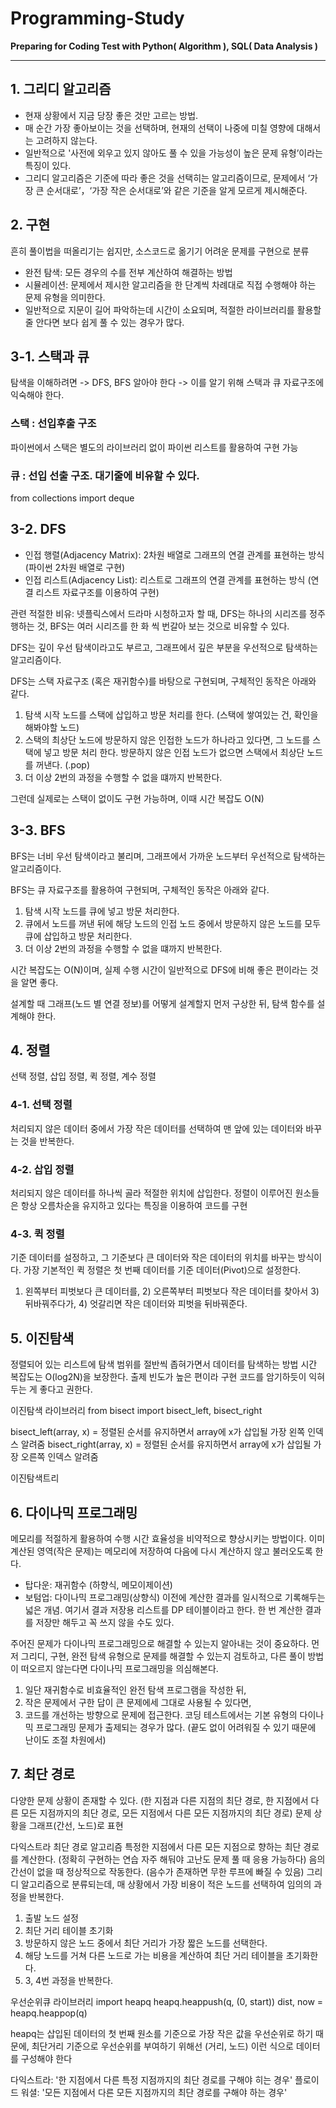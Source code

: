 # Programming-Study
**Preparing for Coding Test with Python( Algorithm ), SQL( Data Analysis )**

---
## 1. 그리디 알고리즘
- 현재 상황에서 지금 당장 좋은 것만 고르는 방법.
- 매 순간 가장 좋아보이는 것을 선택하며, 현재의 선택이 나중에 미칠 영향에 대해서는 고려하지 않는다. 
- 일반적으로 '사전에 외우고 있지 않아도 풀 수 있을 가능성이 높은 문제 유형’이라는 특징이 있다.
- 그리디 알고리즘은 기준에 따라 좋은 것을 선택히는 알고리즘이므로, 문제에서 ‘가장 큰 순서대로’，‘가장 작은 순서대로’와 같은 기준을 알게 모르게 제시해준다. 

## 2. 구현
흔히 풀이법을 떠올리기는 쉽지만, 소스코드로 옮기기 어려운 문제를 구현으로 분류
- 완전 탐색: 모든 경우의 수를 전부 계산하여 해결하는 방법
- 시뮬레이션: 문제에서 제시한 알고리즘을 한 단계씩 차례대로 직접 수행해야 하는 문제 유형을 의미한다.
- 일반적으로 지문이 길어 파악하는데 시간이 소요되며, 적절한 라이브러리를 활용할 줄 안다면 보다 쉽게 풀 수 있는 경우가 많다.

## 3-1. 스택과 큐
탐색을 이해하려면 -> DFS, BFS 알아야 한다 -> 이를 알기 위해 스택과 큐 자료구조에 익숙해야 한다.
### 스택 : 선입후출 구조
파이썬에서 스택은 별도의 라이브러리 없이 파이썬 리스트를 활용하여 구현 가능

### 큐 : 선입 선출 구조. 대기줄에 비유할 수 있다.
from collections import deque

## 3-2. DFS
- 인접 행렬(Adjacency Matrix): 2차원 배열로 그래프의 연결 관계를 표현하는 방식 (파이썬 2차원 배열로 구현)
- 인접 리스트(Adjacency List): 리스트로 그래프의 연결 관계를 표현하는 방식 (연결 리스트 자료구조를 이용하여 구현)

관련 적절한 비유: 넷플릭스에서 드라마 시청하고자 할 때, DFS는 하나의 시리즈를 정주행하는 것, BFS는 여러 시리즈를 한 화 씩 번갈아 보는 것으로 비유할 수 있다.

DFS는 깊이 우선 탐색이라고도 부르고, 그래프에서 깊은 부분을 우선적으로 탐색하는 알고리즘이다.

DFS는 스택 자료구조 (혹은 재귀함수)를 바탕으로 구현되며, 구체적인 동작은 아래와 같다.
1. 탐색 시작 노드를 스택에 삽입하고 방문 처리를 한다. (스택에 쌓여있는 건, 확인을 해봐야할 노드)
2. 스택의 최상단 노드에 방문하지 않은 인접한 노드가 하나라고 있다면, 그 노드를 스택에 넣고 방문 처리 한다. 방문하지 않은 인접 노드가 없으면 스택에서 최상단 노드를 꺼낸다. (.pop)
3. 더 이상 2번의 과정을 수행할 수 없을 떄까지 반복한다.

그런데 실제로는 스택이 없이도 구현 가능하며, 이때 시간 복잡도 O(N)

## 3-3. BFS
BFS는 너비 우선 탐색이라고 불리며, 그래프에서 가까운 노드부터 우선적으로 탐색하는 알고리즘이다.

BFS는 큐 자료구조를 활용하여 구현되며, 구체적인 동작은 아래와 같다.
1. 탐색 시작 노드를 큐에 넣고 방문 처리한다.
2. 큐에서 노드를 꺼낸 뒤에 해당 노드의 인접 노드 중에서 방문하지 않은 노드를 모두 큐에 삽입하고 방문 처리한다.
3. 더 이상 2번의 과정을 수행할 수 없을 떄까지 반복한다.

시간 복잡도는 O(N)이며, 실제 수행 시간이 일반적으로 DFS에 비해 좋은 편이라는 것을 알면 좋다.

설계할 때 그래프(노드 별 연결 정보)를 어떻게 설계할지 먼저 구상한 뒤, 탐색 함수를 설계해야 한다.

## 4. 정렬
선택 정렬, 삽입 정렬, 퀵 정렬, 계수 정렬

### 4-1. 선택 정렬
처리되지 않은 데이터 중에서 가장 작은 데이터를 선택하여 맨 앞에 있는 데이터와 바꾸는 것을 반복한다.

### 4-2. 삽입 정렬
처리되지 않은 데이터를 하나씩 골라 적절한 위치에 삽입한다.
정렬이 이루어진 원소들은 항상 오름차순을 유지하고 있다는 특징을 이용하여 코드를 구현

### 4-3. 퀵 정렬
기준 데이터를 설정하고, 그 기준보다 큰 데이터와 작은 데이터의 위치를 바꾸는 방식이다.
가장 기본적인 퀵 정렬은 첫 번째 데이터를 기준 데이터(Pivot)으로 설정한다.
1) 왼쪽부터 피벗보다 큰 데이터를, 2) 오른쪽부터 피벗보다 작은 데이터를 찾아서 3) 뒤바꿔주다가, 4) 엇갈리면 작은 데이터와 피벗을 뒤바꿔준다.

## 5. 이진탐색
정렬되어 있는 리스트에 탐색 범위를 절반씩 좁혀가면서 데이터를 탐색하는 방법
시간 복잡도는 O(log2N)을 보장한다.
출제 빈도가 높은 편이라 구현 코드를 암기하듯이 익혀두는 게 좋다고 권한다.

이진탐색 라이브러리
from bisect import bisect_left, bisect_right

bisect_left(array, x) = 정렬된 순서를 유지하면서 array에 x가 삽입될 가장 왼쪽 인덱스 알려줌
bisect_right(array, x) = 정렬된 순서를 유지하면서 array에 x가 삽입될 가장 오른쪽 인덱스 알려줌

이진탐색트리

## 6. 다이나믹 프로그래밍
메모리를 적절하게 활용하여 수행 시간 효율성을 비약적으로 향상시키는 방법이다. 이미 계산된 영역(작은 문제)는 메모리에 저장하여 다음에 다시 계산하지 않고 불러오도록 한다.

- 탑다운: 재귀함수 (하향식, 메모이제이션)
- 보텀업: 다이나믹 프로그래밍(상향식)
이전에 계산한 결과를 일시적으로 기록해두는 넓은 개념. 여기서 결과 저장용 리스트를 DP 테이블이라고 한다.
한 번 계산한 결과를 저장만 해두고 꼭 쓰지 않을 수도 있다.

주어진 문제가 다이나믹 프로그래밍으로 해결할 수 있는지 알아내는 것이 중요하다.
먼저 그리디, 구현, 완전 탐색 유형으로 문제를 해결할 수 있는지 검토하고, 다른 풀이 방법이 떠오르지 않는다면 다이나믹 프로그래밍을 의심해본다.
1. 일단 재귀함수로 비효율적인 완전 탐색 프로그램을 작성한 뒤, 
2. 작은 문제에서 구한 답이 큰 문제에세 그대로 사용될 수 있다면, 
3. 코드를 개선하는 방향으로 문제에 접근한다.
코딩 테스트에서는 기본 유형의 다이나믹 프로그래밍 문제가 출제되는 경우가 많다. (끝도 없이 어려워질 수 있기 때문에 난이도 조절 차원에서)

## 7. 최단 경로
다양한 문제 상황이 존재할 수 있다. (한 지점과 다른 지점의 최단 경로, 한 지점에서 다른 모든 지점까지의 최단 경로, 모든 지점에서 다른 모든 지점까지의 최단 경로)
문제 상황을 그래프(간선, 노드)로 표현

다익스트라 최단 경로 알고리즘
특정한 지점에서 다른 모든 지점으로 향하는 최단 경로를 계산한다. (정확히 구현하는 연습 자주 해둬야 고난도 문제 풀 때 응용 가능하다)
음의 간선이 없을 때 정상적으로 작동한다. (음수가 존재하면 무한 루프에 빠질 수 있음) 
그리디 알고리즘으로 분류되는데, 매 상황에서 가장 비용이 적은 노드를 선택하여 임의의 과정을 반복한다.
1. 출발 노드 설정
2. 최단 거리 테이블 초기화
3. 방문하지 않은 노드 중에서 최단 거리가 가장 짧은 노드를 선택한다.
4. 해당 노드를 거쳐 다른 노드로 가는 비용을 계산하여 최단 거리 테이블을 초기화한다.
5. 3, 4번 과정을 반복한다.

우선순위큐 라이브러리
import heapq
heapq.heappush(q, (0, start))
dist, now = heapq.heappop(q)

heapq는 삽입된 데이터의 첫 번째 원소를 기준으로 가장 작은 값을 우선순위로 하기 때문에, 
최단거리 기준으로 우선순위를 부여하기 위해선 (거리, 노드) 이런 식으로 데이터를 구성해야 한다

다익스트라: '한 지점에서 다른 특정 지점까지의 최단 경로를 구해야 히는 경우'
플로이드 워셜: '모든 지점에서 다른 모든 지점까지의 최단 경로를 구해야 하는 경우'
